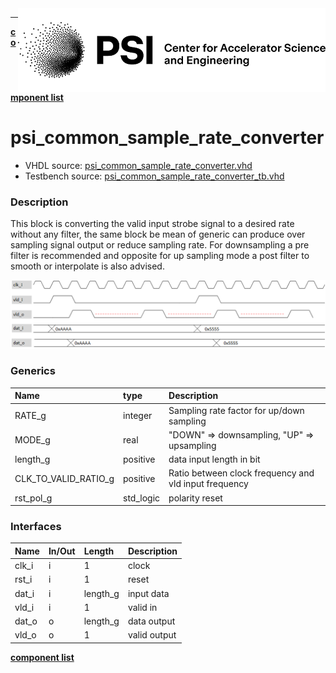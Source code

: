 <img align="right" src="../psi_logo.png">

***

[**component list**](../README.md)

# psi_common_sample_rate_converter
 - VHDL source: [psi_common_sample_rate_converter.vhd](../../hdl/psi_common_sample_rate_converter.vhd)
 - Testbench source: [psi_common_sample_rate_converter_tb.vhd](../../testbench/psi_common_sample_rate_converter_tb/psi_common_sample_rate_converter_tb.vhd)

### Description

This block is converting the valid input strobe signal to a desired rate without any filter, the same block be mean of generic can produce over sampling signal output
or reduce sampling rate. For downsampling a pre filter is recommended and opposite for up sampling mode a post filter to smooth or interpolate is also advised.

<p align="center"><img src="psi_common_sample_rate_converter.png"></p>


### Generics
| Name                | type      | Description                                         |
|:--------------------|:----------|:----------------------------------------------------|
| RATE_g     				  | integer   | Sampling rate factor for up/down sampling           |
| MODE_g              | real      | "DOWN" => downsampling, "UP" => upsampling          |
| length_g            | positive  | data input length   in bit                          |
| CLK_TO_VALID_RATIO_g| positive  | Ratio between clock frequency and vld input frequency|
| rst_pol_g           | std_logic | polarity reset                                      |

### Interfaces
| Name    | In/Out   | Length              | Description     |
|:--------|:---------|:--------------------|:----------------|
| clk_i   | i        | 1                   | clock           |
| rst_i   | i        | 1                   | reset           |
| dat_i   | i        | length_g            | input data      |
| vld_i   | i        | 1                   | valid in        |
| dat_o   | o        | length_g            | data output     |
| vld_o   | o        | 1                   | valid output    |


[**component list**](../README.md)
